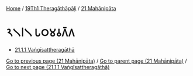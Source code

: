
[Home](/) / [19Th1 Theragāthāpāḷi](...md) / [21 Mahānipāta](../19Th1/21.md)

# 𑁨𑁧𑁇𑁧 𑀧𑀞𑀫𑀯𑀕𑁆𑀕

* [21.1.1 Vaṅgīsattheragāthā](21.1/21.1.1.md)

[Go to previous page (21 Mahānipāta)](../19Th1/21.md) / [Go to parent page (21 Mahānipāta)](../19Th1/21.md) / [Go to next page (21.1.1 Vaṅgīsattheragāthā)](21.1/21.1.1.md)


